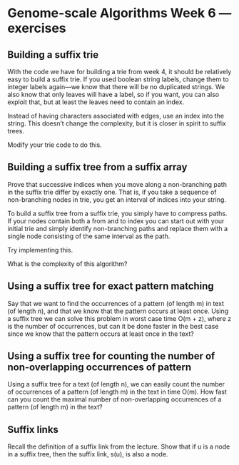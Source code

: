 # Genome-scale Algorithms Week 6 — exercises

## Building a suffix trie

With the code we have for building a trie from week 4, it should be relatively easy to build a suffix trie. If you used boolean string labels, change them to integer labels again—we know that there will be no duplicated strings. We also know that only leaves will have a label, so if you want, you can also exploit that, but at least the leaves need to contain an index.

Instead of having characters associated with edges, use an index into the string. This doesn’t change the complexity, but it is closer in spirit to suffix trees.

Modify your trie code to do this.

## Building a suffix tree from a suffix array

Prove that successive indices when you move along a non-branching path in the suffix trie differ by exactly one. That is, if you take a sequence of non-branching nodes in trie, you get an interval of indices into your string.

To build a suffix tree from a suffix trie, you simply have to compress paths. If your nodes contain both a from and to index you can start out with your initial trie and simply identify non-branching paths and replace them with a single node consisting of the same interval as the path.

Try implementing this.

What is the complexity of this algorithm?

## Using a suffix tree for exact pattern matching

Say that we want to find the occurrences of a pattern (of length m) in text (of length n), and that we know that the pattern occurs at least once. Using a suffix tree we can solve this problem in worst case time O(m + z), where z is the number of occurrences, but can it be done faster in the best case since we know that the pattern occurs at least once in the text?

## Using a suffix tree for counting the number of non-overlapping occurrences of pattern

Using a suffix tree for a text (of length n), we can easily count the number of occurrences of a pattern (of length m) in the text in time O(m). How fast can you count the maximal number of non-overlapping occurrences of a pattern (of length m) in the text?

## Suffix links

Recall the definition of a suffix link from the lecture. Show that if u is a node in a suffix tree, then the suffix link, s(u), is also a node.
